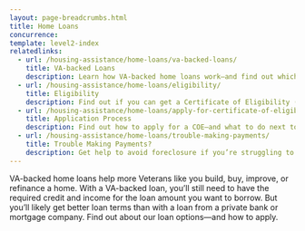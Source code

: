```yaml
---
layout: page-breadcrumbs.html
title: Home Loans
concurrence: 
template: level2-index
relatedlinks:
  - url: /housing-assistance/home-loans/va-backed-loans/
    title: VA-backed Loans
    description: Learn how VA-backed home loans work—and find out which loan option may be right for you.
  - url: /housing-assistance/home-loans/eligibility/
    title: Eligibility
    description: Find out if you can get a Certificate of Eligibility (COE) for a VA-backed home loan based on your service history and duty status.
  - url: /housing-assistance/home-loans/apply-for-certificate-of-eligibility/
    title: Application Process
    description: Find out how to apply for a COE—and what to do next to get a VA-backed home loan.
  - url: /housing-assistance/home-loans/trouble-making-payments/
    title: Trouble Making Payments?
    description: Get help to avoid foreclosure if you’re struggling to make your monthly mortgage payments.
---
```


<div class="va-introtext">

VA-backed home loans help more Veterans like you build, buy, improve, or refinance a home. With a VA-backed loan, you’ll still need to have the required credit and income for the loan amount you want to borrow. But you’ll likely get better loan terms than with a loan from a private bank or mortgage company. Find out about our loan options—and how to apply.

</div>
